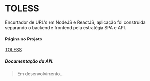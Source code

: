 # TOLESS

Encurtador de URL's em NodeJS e ReactJS, aplicação foi construida separando o backend e frontend pela estratégia SPA e API.

#### Página no Projeto

[TOLESS](https://toless.herokuapp.com/)

##### Documentação da API.

> Em desenvolvimento... 